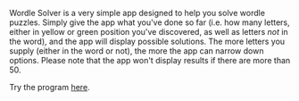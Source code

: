 Wordle Solver is a very simple app designed to help you solve wordle puzzles. Simply give the app what you've done so far (i.e. how many letters, either in yellow or green position you've discovered, as well as letters <em>not</em> in the word), and the app will display possible solutions. The more letters you supply (either in the word or not), the more the app can narrow down options. Please note that the app won't display results if there are more than 50.

Try the program [here](https://rawcdn.githack.com/LifeIsADeflatingVest/wordleSolver/4ef78f2252dee6e81153ceb969c0d93d870c322d/index.html).
